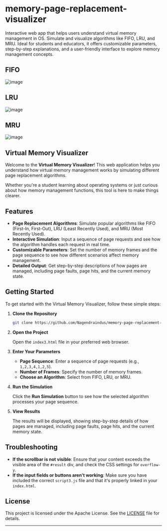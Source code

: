 # memory-page-replacement-visualizer
Interactive web app that helps users understand virtual memory management in OS. Simulate and visualize algorithms like FIFO, LRU, and MRU. Ideal for students and educators, it offers customizable parameters, step-by-step explanations, and a user-friendly interface to explore memory management concepts.
## FIFO
![image](https://github.com/user-attachments/assets/d89b890d-027d-48e6-a552-5244f2a4bf54)
## LRU
![image](https://github.com/user-attachments/assets/92386158-e1ca-4fab-8eb1-66c16ecc16e4)
## MRU
![image](https://github.com/user-attachments/assets/a3c7321d-6bad-40ba-9e7a-6523b62d8c4a)




## Virtual Memory Visualizer

Welcome to the **Virtual Memory Visualizer**! This web application helps you understand how virtual memory management works by simulating different page replacement algorithms. 

Whether you're a student learning about operating systems or just curious about how memory management functions, this tool is here to make things clearer.

## Features

- **Page Replacement Algorithms**: Simulate popular algorithms like FIFO (First-In, First-Out), LRU (Least Recently Used), and MRU (Most Recently Used).
- **Interactive Simulation**: Input a sequence of page requests and see how the algorithm handles each request in real time.
- **Customizable Parameters**: Set the number of memory frames and the page sequence to see how different scenarios affect memory management.
- **Detailed Output**: Get step-by-step descriptions of how pages are managed, including page faults, page hits, and the current memory state.

## Getting Started

To get started with the Virtual Memory Visualizer, follow these simple steps:

1. **Clone the Repository**

   ```bash
   git clone https://github.com/Nagendraindus/memory-page-replacement-visualizer.git

   ```

2. **Open the Project**

   Open the `index3.html` file in your preferred web browser.

3. **Enter Your Parameters**

   - **Page Sequence**: Enter a sequence of page requests (e.g., `1,2,3,4,1,2,5`).
   - **Number of Frames**: Specify the number of memory frames.
   - **Choose an Algorithm**: Select from FIFO, LRU, or MRU.

4. **Run the Simulation**

   Click the **Run Simulation** button to see how the selected algorithm processes your page sequence.

5. **View Results**

   The results will be displayed, showing step-by-step details of how pages are managed, including page faults, page hits, and the current memory state.





## Troubleshooting

- **If the scrollbar is not visible**: Ensure that your content exceeds the visible area of the `#result` div, and check the CSS settings for `overflow-y`.
- **If the input fields or buttons aren't working**: Make sure you have included the correct `script3.js` file and that it's properly linked in your `index.html`.



## License

This project is licensed under the Apache License. See the [LICENSE](LICENSE) file for details.

---

